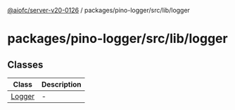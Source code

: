 [@aiofc/server-v20-0126](../../../../../index.md) / packages/pino-logger/src/lib/logger

# packages/pino-logger/src/lib/logger

## Classes

| Class | Description |
| ------ | ------ |
| [Logger](classes/Logger.md) | - |
